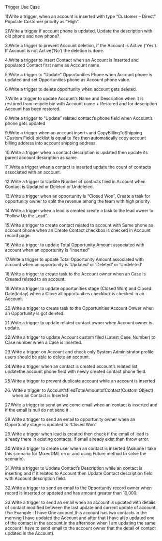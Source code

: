 Trigger Use Case


1)Write a trigger, when an account is inserted with type “Customer – Direct” Populate Customer priority as “High”. 

2)Write a trigger if account phone is updated, Update the description with old phone and new phone?

3.Write a trigger to prevent Account deletion, if the Account is Active (‘Yes’). If Account is not Active(‘No’) the deletion is done. 

4.Write a trigger to insert Contact when an Account is Inserted and populated Contact first name as Account name.

5.Write a trigger to “Update” Opportunities Phone when Account phone is updated and set Opportunities phone as Account phone value. 

6.Write a trigger to delete opportunity when account gets deleted.

7.Write a trigger to update Account’s Name and Description when it is restored from recycle bin with Account name + Restored and for description Account has been restored.

8.Write a trigger to “Update” related contact’s phone field when Account’s phone gets updated 

9.Write a trigger when an account inserts and CopyBillingToShipping (Custom Field) picklist is equal to Yes then automatically copy account billing address into account shipping address.

10.Write a trigger when a contact description is updated then update its parent account description as same.

11.Write a trigger when a contact is inserted update the count of contacts associated with an account.

12.Write a trigger to Update Number of contacts filed in Account when Contact is Updated or Deleted or Undeleted. 

13.Write a trigger when an opportunity is “Closed Won”, Create a task for opportunity owner to split the revenue among the team with high priority. 

14.Write a trigger when a lead is created create a task to the lead owner to “Follow Up the Lead”. 

15.Write a trigger to create contact related to account with Same phone as account phone when an Create Contact checkbox is checked in Account record page.

16.Write a trigger to update Total Opportunity Amount associated with account when an opportunity is “Inserted”

17.Write a trigger to update Total Opportunity Amount associated with account when an opportunity is ‘Updated’ or ‘Deleted’ or ‘Undeleted’

18.Write a trigger to create task to the Account owner when an Case is Created related to an account. 

19.Write a trigger to update opportunities stage (Closed Won) and Closed Date(today) when a Close all opportunities checkbox is checked in an Account.

20.Write a trigger to create task to the Opportunities Account Onwer when an Opportunity is got deleted.

21.Write a trigger to update related contact owner when Account owner is update. 

22.Write a trigger to update Account custom filed (Latest_Case_Number) to Case number when a Case is Inserted.

23.Write a trigger on Account and check only System Administrator profile users should be able to delete an account.

24.Write a trigger when an contact is created account’s related list updatethe account phone field with newly created contact phone field.

25.Write a trigger to prevent duplicate account while an account is inserted

26. Write a trigger to Account’sfiledTotalAmountofContact(Custom Object) when an Contact is Inserted

27.Write a trigger to send an welcome email when an contact is inserted and if the email is null do not send it .

28.Write a trigger to send an email to opportunity owner when an Opportunity stage is updated to ‘Closed Won’.

29.Write a trigger when lead is created then check if the email of lead is already there in existing contacts. If email already exist then throw error.

30.Write a trigger to create user when an contact is inserted (Assume I take this scenario for MixedDML error and using Future method to solve the scenario).

31.Write a trigger to Update Contact’s Description while an contact is  inserting and if it related to Account then Update Contact description field with Account description field.

32.Write a trigger to send an email to the Opportunity record owner when record is inserted or updated and has amount greater than 10,000.

33.Write a trigger to send an email when an account is updated with details of contact modified between the last update and current update of account.(For Example : I have One account,this account has two contacts in the morning I have updated the Account and after that I have also updated one of the contact in the account.In the afternoon when I am updating the same account I have to send email to the account owner that the detail of contact updated in the Account).
